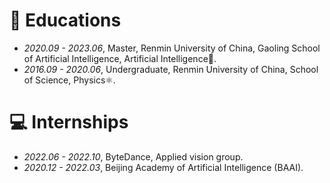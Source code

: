 # 📖 Educations
- *2020.09 - 2023.06*, Master, Renmin University of China, Gaoling School of Artificial Intelligence, Artificial Intelligence🤖.
- *2016.09 - 2020.06*, Undergraduate, Renmin University of China, School of Science, Physics⚛️.

# 💻 Internships
- *2022.06 - 2022.10*, ByteDance, Applied vision group.
- *2020.12 - 2022.03*, Beijing Academy of Artificial Intelligence (BAAI).
